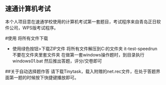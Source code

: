 ## 速通计算机考试
本个人项目意在速通学校使用的计算机考试第一套题目，考试程序来自青岛正日软件公司，WPS版考试程序。

#使用
将所有文件下载
* 使用绿色按钮>下载ZIP文件
将所有文件解压到C:的文件夹 it-test-speedrun
不要在文件夹里套文件夹
在做第一套windows操作题时，到目录执行windows01.bat
然后推出答题，评分/交卷即可

##关于自动选择题作答
请下载Tinytask，载入附赠的net.rec文件，在处于答题界面第一题的时候按下快捷键播放即可。
 
